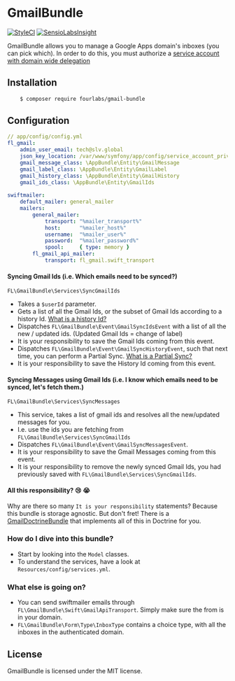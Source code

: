 # GmailBundle

[![StyleCI](https://styleci.io/repos/70251410/shield?branch=master)](https://styleci.io/repos/70251410)
[![SensioLabsInsight](https://insight.sensiolabs.com/projects/2113fe3d-8256-4009-8d0c-8a84f21a7b59/mini.png)](https://insight.sensiolabs.com/projects/2113fe3d-8256-4009-8d0c-8a84f21a7b59)

GmailBundle allows you to manage a Google Apps domain's inboxes (you can pick which). In order to do this, 
you must authorize a [service account with domain wide delegation](https://console.developers.google.com/iam-admin/serviceaccounts/serviceaccounts-zero)

## Installation

```bash
    $ composer require fourlabs/gmail-bundle
```

## Configuration

```yaml
// app/config/config.yml
fl_gmail:
    admin_user_email: tech@slv.global
    json_key_location: /var/www/symfony/app/config/service_account_private_key.json
    gmail_message_class: \AppBundle\Entity\GmailMessage
    gmail_label_class: \AppBundle\Entity\GmailLabel
    gmail_history_class: \AppBundle\Entity\GmailHistory
    gmail_ids_class: \AppBundle\Entity\GmailIds
    
swiftmailer:
    default_mailer: general_mailer
    mailers:
        general_mailer:
            transport: "%mailer_transport%"
            host:      "%mailer_host%"
            username:  "%mailer_user%"
            password:  "%mailer_password%"
            spool:     { type: memory }
        fl_gmail_api_mailer:
            transport: fl_gmail.swift_transport
```

#### Syncing Gmail Ids (i.e. Which emails need to be synced?)
`FL\GmailBundle\Services\SyncGmailIds`
- Takes a `$userId` parameter. 
- Gets a list of all the Gmail Ids, or the subset of Gmail Ids according to a history Id.  [What is a history Id?](https://developers.google.com/gmail/api/guides/sync)
- Dispatches `FL\GmailBundle\Event\GmailSyncIdsEvent` with a list of all the new / updated ids. (Updated Gmail Ids = change of label)
- It is your responsibility to save the Gmail Ids coming from this event.
- Dispatches `FL\GmailBundle\Event\GmailSyncHistoryEvent`, such that next time, you can perform a Partial Sync. [What is a Partial Sync?](https://developers.google.com/gmail/api/guides/sync)
- It is your responsibility to save the History Id coming from this event.

#### Syncing Messages using Gmail Ids (i.e. I know which emails need to be synced, let's fetch them.)
`FL\GmailBundle\Services\SyncMessages`
- This service, takes a list of gmail ids and resolves all the new/updated messages for you. 
- I.e. use the ids you are fetching from `FL\GmailBundle\Services\SyncGmailIds`
- Dispatches `FL\GmailBundle\Event\GmailSyncMessagesEvent`.
- It is your responsibility to save the Gmail Messages coming from this event.
- It is your responsibility to remove the newly synced Gmail Ids, you had previously saved with `FL\GmailBundle\Services\SyncGmailIds`.

#### All this responsibility? :cry: :sob:

Why are there so many `It is your responsibility` statements? Because this bundle is storage agnostic. But don't fret! There 
is a [GmailDoctrineBundle](https://github.com/fourlabsldn/GmailDoctrineBundle) that implements all of this in Doctrine for you. 

### How do I dive into this bundle?

- Start by looking into the `Model` classes.
- To understand the services, have a look at `Resources/config/services.yml`.

### What else is going on?

- You can send swiftmailer emails through `FL\GmailBundle\Swift\GmailApiTransport`. Simply make sure the from is in your domain.
- `FL\GmailBundle\Form\Type\InboxType` contains a choice type, with all the inboxes in the authenticated domain.

## License

GmailBundle is licensed under the MIT license.

